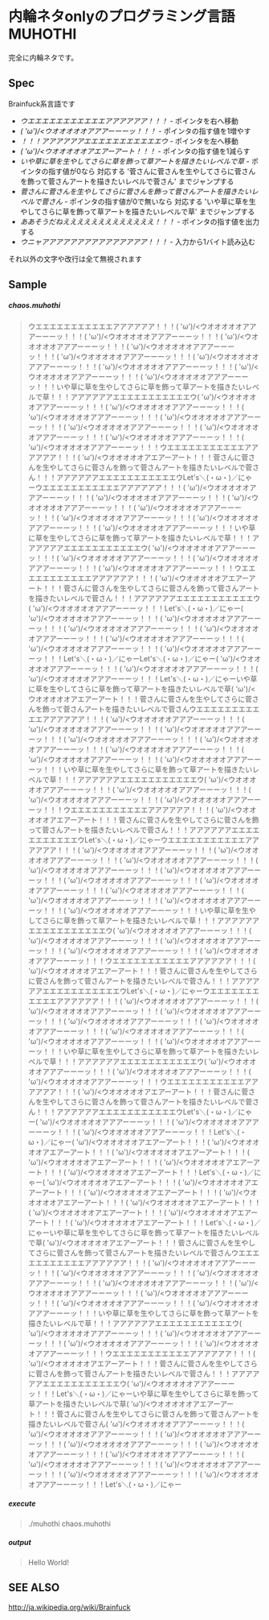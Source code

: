 内輪ネタonlyのプログラミング言語 MUHOTHI
====

完全に内輪ネタです。

Spec
----

Brainfuck系言語です

- *ウエエエエエエエエエエエアアアアアア！！！* - ポインタを右へ移動
- *\( 'ω')/<ウオオオオオアアアーーーッ！！！* - ポインタの指す値を1増やす
- *！！！アアアアアアエエエエエエエエエエエウ* - ポインタを左へ移動
- *\( 'ω')/<ウオオオオオアエアーアート！！！* - ポインタの指す値を1減らす
- *いや草に草を生やしてさらに草を飾って草アートを描きたいレベルで草* - ポインタの指す値が0なら 対応する '菅さんに菅さんを生やしてさらに菅さんを飾って菅さんアートを描きたいレベルで菅さん' までジャンプする
- *菅さんに菅さんを生やしてさらに菅さんを飾って菅さんアートを描きたいレベルで菅さん* - ポインタの指す値が0で無いなら 対応する 'いや草に草を生やしてさらに草を飾って草アートを描きたいレベルで草' までジャンプする
- *ああそうだねえええええええええええええ！！！* - ポインタの指す値を出力する
- *ウニャアアアアアアアアアアアアアアア！！！* - 入力から1バイト読み込む

それ以外の文字や改行は全て無視されます

Sample
----

##### chaos.muhothi 
> ウエエエエエエエエエエエアアアアアア！！！( 'ω')/<ウオオオオオアアアーーーッ！！！( 'ω')/<ウオオオオオアアアーーーッ！！！( 'ω')/<ウオオオオオアアアーーーッ！！！( 'ω')/<ウオオオオオアアアーーーッ！！！( 'ω')/<ウオオオオオアアアーーーッ！！！( 'ω')/<ウオオオオオアアアーーーッ！！！( 'ω')/<ウオオオオオアアアーーーッ！！！( 'ω')/<ウオオオオオアアアーーーッ！！！( 'ω')/<ウオオオオオアアアーーーッ！！！いや草に草を生やしてさらに草を飾って草アートを描きたいレベルで草！！！アアアアアアエエエエエエエエエエエウ( 'ω')/<ウオオオオオアアアーーーッ！！！( 'ω')/<ウオオオオオアアアーーーッ！！！( 'ω')/<ウオオオオオアアアーーーッ！！！( 'ω')/<ウオオオオオアアアーーーッ！！！( 'ω')/<ウオオオオオアアアーーーッ！！！( 'ω')/<ウオオオオオアアアーーーッ！！！( 'ω')/<ウオオオオオアアアーーーッ！！！( 'ω')/<ウオオオオオアアアーーーッ！！！ウエエエエエエエエエエエアアアアアア！！！( 'ω')/<ウオオオオオアエアーアート！！！菅さんに菅さんを生やしてさらに菅さんを飾って菅さんアートを描きたいレベルで菅さん！！！アアアアアアエエエエエエエエエエエウLet's＼(・ω・)／にゃー﻿ウエエエエエエエエエエエアアアアアア！！！( 'ω')/<ウオオオオオアアアーーーッ！！！( 'ω')/<ウオオオオオアアアーーーッ！！！( 'ω')/<ウオオオオオアアアーーーッ！！！( 'ω')/<ウオオオオオアアアーーーッ！！！( 'ω')/<ウオオオオオアアアーーーッ！！！( 'ω')/<ウオオオオオアアアーーーッ！！！( 'ω')/<ウオオオオオアアアーーーッ！！！いや草に草を生やしてさらに草を飾って草アートを描きたいレベルで草！！！アアアアアアエエエエエエエエエエエウ( 'ω')/<ウオオオオオアアアーーーッ！！！( 'ω')/<ウオオオオオアアアーーーッ！！！( 'ω')/<ウオオオオオアアアーーーッ！！！( 'ω')/<ウオオオオオアアアーーーッ！！！ウエエエエエエエエエエエアアアアアア！！！( 'ω')/<ウオオオオオアエアーアート！！！菅さんに菅さんを生やしてさらに菅さんを飾って菅さんアートを描きたいレベルで菅さん！！！アアアアアアエエエエエエエエエエエウ( 'ω')/<ウオオオオオアアアーーーッ！！！Let's＼(・ω・)／にゃー﻿( 'ω')/<ウオオオオオアアアーーーッ！！！( 'ω')/<ウオオオオオアアアーーーッ！！！( 'ω')/<ウオオオオオアアアーーーッ！！！( 'ω')/<ウオオオオオアアアーーーッ！！！( 'ω')/<ウオオオオオアアアーーーッ！！！( 'ω')/<ウオオオオオアアアーーーッ！！！( 'ω')/<ウオオオオオアアアーーーッ！！！Let's＼(・ω・)／にゃー﻿Let's＼(・ω・)／にゃー﻿( 'ω')/<ウオオオオオアアアーーーッ！！！( 'ω')/<ウオオオオオアアアーーーッ！！！( 'ω')/<ウオオオオオアアアーーーッ！！！Let's＼(・ω・)／にゃー﻿いや草に草を生やしてさらに草を飾って草アートを描きたいレベルで草( 'ω')/<ウオオオオオアエアーアート！！！菅さんに菅さんを生やしてさらに菅さんを飾って菅さんアートを描きたいレベルで菅さんウエエエエエエエエエエエアアアアアア！！！( 'ω')/<ウオオオオオアアアーーーッ！！！( 'ω')/<ウオオオオオアアアーーーッ！！！( 'ω')/<ウオオオオオアアアーーーッ！！！( 'ω')/<ウオオオオオアアアーーーッ！！！( 'ω')/<ウオオオオオアアアーーーッ！！！( 'ω')/<ウオオオオオアアアーーーッ！！！( 'ω')/<ウオオオオオアアアーーーッ！！！( 'ω')/<ウオオオオオアアアーーーッ！！！いや草に草を生やしてさらに草を飾って草アートを描きたいレベルで草！！！アアアアアアエエエエエエエエエエエウ( 'ω')/<ウオオオオオアアアーーーッ！！！( 'ω')/<ウオオオオオアアアーーーッ！！！( 'ω')/<ウオオオオオアアアーーーッ！！！( 'ω')/<ウオオオオオアアアーーーッ！！！ウエエエエエエエエエエエアアアアアア！！！( 'ω')/<ウオオオオオアエアーアート！！！菅さんに菅さんを生やしてさらに菅さんを飾って菅さんアートを描きたいレベルで菅さん！！！アアアアアアエエエエエエエエエエエウLet's＼(・ω・)／にゃー﻿ウエエエエエエエエエエエアアアアアア！！！( 'ω')/<ウオオオオオアアアーーーッ！！！( 'ω')/<ウオオオオオアアアーーーッ！！！( 'ω')/<ウオオオオオアアアーーーッ！！！( 'ω')/<ウオオオオオアアアーーーッ！！！( 'ω')/<ウオオオオオアアアーーーッ！！！( 'ω')/<ウオオオオオアアアーーーッ！！！( 'ω')/<ウオオオオオアアアーーーッ！！！( 'ω')/<ウオオオオオアアアーーーッ！！！( 'ω')/<ウオオオオオアアアーーーッ！！！( 'ω')/<ウオオオオオアアアーーーッ！！！( 'ω')/<ウオオオオオアアアーーーッ！！！いや草に草を生やしてさらに草を飾って草アートを描きたいレベルで草！！！アアアアアアエエエエエエエエエエエウ( 'ω')/<ウオオオオオアアアーーーッ！！！( 'ω')/<ウオオオオオアアアーーーッ！！！( 'ω')/<ウオオオオオアアアーーーッ！！！( 'ω')/<ウオオオオオアアアーーーッ！！！( 'ω')/<ウオオオオオアアアーーーッ！！！ウエエエエエエエエエエエアアアアアア！！！( 'ω')/<ウオオオオオアエアーアート！！！菅さんに菅さんを生やしてさらに菅さんを飾って菅さんアートを描きたいレベルで菅さん！！！アアアアアアエエエエエエエエエエエウLet's＼(・ω・)／にゃー﻿ウエエエエエエエエエエエアアアアアア！！！( 'ω')/<ウオオオオオアアアーーーッ！！！( 'ω')/<ウオオオオオアアアーーーッ！！！( 'ω')/<ウオオオオオアアアーーーッ！！！( 'ω')/<ウオオオオオアアアーーーッ！！！( 'ω')/<ウオオオオオアアアーーーッ！！！( 'ω')/<ウオオオオオアアアーーーッ！！！( 'ω')/<ウオオオオオアアアーーーッ！！！( 'ω')/<ウオオオオオアアアーーーッ！！！いや草に草を生やしてさらに草を飾って草アートを描きたいレベルで草！！！アアアアアアエエエエエエエエエエエウ( 'ω')/<ウオオオオオアアアーーーッ！！！( 'ω')/<ウオオオオオアアアーーーッ！！！( 'ω')/<ウオオオオオアアアーーーッ！！！ウエエエエエエエエエエエアアアアアア！！！( 'ω')/<ウオオオオオアエアーアート！！！菅さんに菅さんを生やしてさらに菅さんを飾って菅さんアートを描きたいレベルで菅さん！！！アアアアアアエエエエエエエエエエエウLet's＼(・ω・)／にゃー﻿( 'ω')/<ウオオオオオアアアーーーッ！！！( 'ω')/<ウオオオオオアアアーーーッ！！！( 'ω')/<ウオオオオオアアアーーーッ！！！Let's＼(・ω・)／にゃー﻿( 'ω')/<ウオオオオオアエアーアート！！！( 'ω')/<ウオオオオオアエアーアート！！！( 'ω')/<ウオオオオオアエアーアート！！！( 'ω')/<ウオオオオオアエアーアート！！！( 'ω')/<ウオオオオオアエアーアート！！！( 'ω')/<ウオオオオオアエアーアート！！！Let's＼(・ω・)／にゃー﻿( 'ω')/<ウオオオオオアエアーアート！！！( 'ω')/<ウオオオオオアエアーアート！！！( 'ω')/<ウオオオオオアエアーアート！！！( 'ω')/<ウオオオオオアエアーアート！！！( 'ω')/<ウオオオオオアエアーアート！！！( 'ω')/<ウオオオオオアエアーアート！！！( 'ω')/<ウオオオオオアエアーアート！！！( 'ω')/<ウオオオオオアエアーアート！！！Let's＼(・ω・)／にゃー﻿いや草に草を生やしてさらに草を飾って草アートを描きたいレベルで草( 'ω')/<ウオオオオオアエアーアート！！！菅さんに菅さんを生やしてさらに菅さんを飾って菅さんアートを描きたいレベルで菅さんウエエエエエエエエエエエアアアアアア！！！( 'ω')/<ウオオオオオアアアーーーッ！！！( 'ω')/<ウオオオオオアアアーーーッ！！！( 'ω')/<ウオオオオオアアアーーーッ！！！( 'ω')/<ウオオオオオアアアーーーッ！！！( 'ω')/<ウオオオオオアアアーーーッ！！！( 'ω')/<ウオオオオオアアアーーーッ！！！( 'ω')/<ウオオオオオアアアーーーッ！！！( 'ω')/<ウオオオオオアアアーーーッ！！！いや草に草を生やしてさらに草を飾って草アートを描きたいレベルで草！！！アアアアアアエエエエエエエエエエエウ( 'ω')/<ウオオオオオアアアーーーッ！！！( 'ω')/<ウオオオオオアアアーーーッ！！！( 'ω')/<ウオオオオオアアアーーーッ！！！( 'ω')/<ウオオオオオアアアーーーッ！！！ウエエエエエエエエエエエアアアアアア！！！( 'ω')/<ウオオオオオアエアーアート！！！菅さんに菅さんを生やしてさらに菅さんを飾って菅さんアートを描きたいレベルで菅さん！！！アアアアアアエエエエエエエエエエエウ( 'ω')/<ウオオオオオアアアーーーッ！！！Let's＼(・ω・)／にゃー﻿いや草に草を生やしてさらに草を飾って草アートを描きたいレベルで草( 'ω')/<ウオオオオオアエアーアート！！！菅さんに菅さんを生やしてさらに菅さんを飾って菅さんアートを描きたいレベルで菅さん( 'ω')/<ウオオオオオアアアーーーッ！！！( 'ω')/<ウオオオオオアアアーーーッ！！！( 'ω')/<ウオオオオオアアアーーーッ！！！( 'ω')/<ウオオオオオアアアーーーッ！！！( 'ω')/<ウオオオオオアアアーーーッ！！！( 'ω')/<ウオオオオオアアアーーーッ！！！( 'ω')/<ウオオオオオアアアーーーッ！！！( 'ω')/<ウオオオオオアアアーーーッ！！！( 'ω')/<ウオオオオオアアアーーーッ！！！( 'ω')/<ウオオオオオアアアーーーッ！！！Let's＼(・ω・)／にゃー﻿

##### execute
> ./muhothi chaos.muhothi

##### output

> Hello World!


SEE ALSO
----
http://ja.wikipedia.org/wiki/Brainfuck
